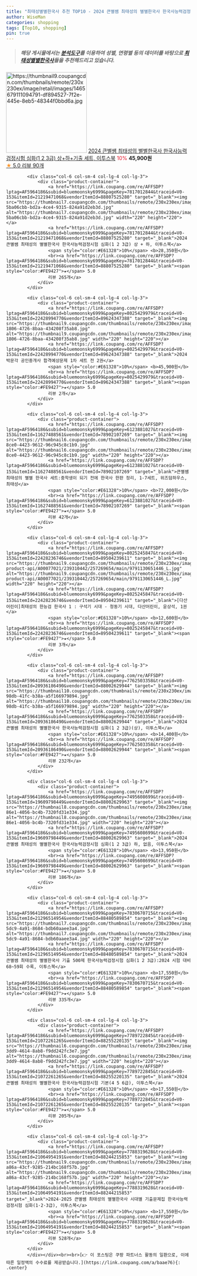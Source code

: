 ```yaml
---
title: "최태성별별한국사 추천 TOP10 - 2024 큰별쌤 최태성의 별별한국사 한국사능력검정시험 심화(1 2 3급) 상+하+기출 세트, 이투스북"
author: WiseMan
categories: shopping
tags: [Top10, shopping]
pin: true
---
```


> ##### 해당 게시물에서는 [**분석도구**](https://itemscout.io/)를 이용하여 **성별**, **연령별** 등의 데이터를 바탕으로 [**최태성별별한국사**](https://link.coupang.com/a/baae76)들을 추천해드리고 있습니다.
<div class="container"><div class="row">
            <div class="col-6 col-sm-4 col-lg-4 col-lg-3">
                <div class="product-container">
                    <a href="https://link.coupang.com/re/AFFSDP?lptag=AF5964186&subid=bluemoonsky6999&pageKey=8215285701&traceid=V0-153&itemId=23596003449&vendorItemId=90621855814" target="_blank"><img src="https://thumbnail9.coupangcdn.com/thumbnails/remote/230x230ex/image/retail/images/1465679111094791-df894527-7f2e-445e-8eb5-48344f0bbd6a.jpg" alt="https://thumbnail9.coupangcdn.com/thumbnails/remote/230x230ex/image/retail/images/1465679111094791-df894527-7f2e-445e-8eb5-48344f0bbd6a.jpg" width="220" height="220"></a>
                    <a href="https://link.coupang.com/re/AFFSDP?lptag=AF5964186&subid=bluemoonsky6999&pageKey=8215285701&traceid=V0-153&itemId=23596003449&vendorItemId=90621855814" target="_blank">2024 큰별쌤 최태성의 별별한국사 한국사능력검정시험 심화(1 2 3급) 상+하+기출 세트, 이투스북</a>
                    <span style="color:#E61328">10%</span> <b>45,900원</b>
                    <br><a href="https://link.coupang.com/re/AFFSDP?lptag=AF5964186&subid=bluemoonsky6999&pageKey=8215285701&traceid=V0-153&itemId=23596003449&vendorItemId=90621855814" target="_blank"><span style="color:#FE9427">★</span> 5.0
                    리뷰 90개</a>
                </div>
            </div>
            
            <div class="col-6 col-sm-4 col-lg-4 col-lg-3">
                <div class="product-container">
                    <a href="https://link.coupang.com/re/AFFSDP?lptag=AF5964186&subid=bluemoonsky6999&pageKey=7817012844&traceid=V0-153&itemId=21219471068&vendorItemId=88807525280" target="_blank"><img src="https://thumbnail7.coupangcdn.com/thumbnails/remote/230x230ex/image/retail/images/456824660238940-5ba06cbb-bd2a-4ce4-9315-824a91d2eb3d.jpg" alt="https://thumbnail7.coupangcdn.com/thumbnails/remote/230x230ex/image/retail/images/456824660238940-5ba06cbb-bd2a-4ce4-9315-824a91d2eb3d.jpg" width="220" height="220"></a>
                    <a href="https://link.coupang.com/re/AFFSDP?lptag=AF5964186&subid=bluemoonsky6999&pageKey=7817012844&traceid=V0-153&itemId=21219471068&vendorItemId=88807525280" target="_blank">2024 큰별쌤 최태성의 별별한국사 한국사능력검정시험 심화(1 2 3급) 상 + 하, 이투스북</a>
                    <span style="color:#E61328">10%</span> <b>28,350원</b>
                    <br><a href="https://link.coupang.com/re/AFFSDP?lptag=AF5964186&subid=bluemoonsky6999&pageKey=7817012844&traceid=V0-153&itemId=21219471068&vendorItemId=88807525280" target="_blank"><span style="color:#FE9427">★</span> 5.0
                    리뷰 265개</a>
                </div>
            </div>
            
            <div class="col-6 col-sm-4 col-lg-4 col-lg-3">
                <div class="product-container">
                    <a href="https://link.coupang.com/re/AFFSDP?lptag=AF5964186&subid=bluemoonsky6999&pageKey=8025429979&traceid=V0-153&itemId=22428994770&vendorItemId=89624347388" target="_blank"><img src="https://thumbnail9.coupangcdn.com/thumbnails/remote/230x230ex/image/retail/images/2024/04/23/11/4/96daaad9-1806-4726-8baa-434208f35ab8.jpg" alt="https://thumbnail9.coupangcdn.com/thumbnails/remote/230x230ex/image/retail/images/2024/04/23/11/4/96daaad9-1806-4726-8baa-434208f35ab8.jpg" width="220" height="220"></a>
                    <a href="https://link.coupang.com/re/AFFSDP?lptag=AF5964186&subid=bluemoonsky6999&pageKey=8025429979&traceid=V0-153&itemId=22428994770&vendorItemId=89624347388" target="_blank">2024 박문각 공인중개사 합격예상문제 1차 세트 전 2권</a>
                    <span style="color:#E61328">10%</span> <b>45,900원</b>
                    <br><a href="https://link.coupang.com/re/AFFSDP?lptag=AF5964186&subid=bluemoonsky6999&pageKey=8025429979&traceid=V0-153&itemId=22428994770&vendorItemId=89624347388" target="_blank"><span style="color:#FE9427">★</span> 5.0
                    리뷰 2개</a>
                </div>
            </div>
            
            <div class="col-6 col-sm-4 col-lg-4 col-lg-3">
                <div class="product-container">
                    <a href="https://link.coupang.com/re/AFFSDP?lptag=AF5964186&subid=bluemoonsky6999&pageKey=6123881027&traceid=V0-153&itemId=11627488561&vendorItemId=78902107269" target="_blank"><img src="https://thumbnail6.coupangcdn.com/thumbnails/remote/230x230ex/image/retail/images/2021/10/14/11/9/00b0b97d-8ce0-4423-9612-96c945c8c1b9.jpg" alt="https://thumbnail6.coupangcdn.com/thumbnails/remote/230x230ex/image/retail/images/2021/10/14/11/9/00b0b97d-8ce0-4423-9612-96c945c8c1b9.jpg" width="220" height="220"></a>
                    <a href="https://link.coupang.com/re/AFFSDP?lptag=AF5964186&subid=bluemoonsky6999&pageKey=6123881027&traceid=V0-153&itemId=11627488561&vendorItemId=78902107269" target="_blank">큰별쌤 최태성의 별별 한국사 세트:중학생이 되기 전에 한국사 한판 정리, 1-7세트, 위즈덤하우스, 최태성</a>
                    <span style="color:#E61328">10%</span> <b>72,000원</b>
                    <br><a href="https://link.coupang.com/re/AFFSDP?lptag=AF5964186&subid=bluemoonsky6999&pageKey=6123881027&traceid=V0-153&itemId=11627488561&vendorItemId=78902107269" target="_blank"><span style="color:#FE9427">★</span> 5.0
                    리뷰 42개</a>
                </div>
            </div>
            
            <div class="col-6 col-sm-4 col-lg-4 col-lg-3">
                <div class="product-container">
                    <a href="https://link.coupang.com/re/AFFSDP?lptag=AF5964186&subid=bluemoonsky6999&pageKey=8025245847&traceid=V0-153&itemId=22428236746&vendorItemId=89504239611" target="_blank"><img src="https://thumbnail9.coupangcdn.com/thumbnails/remote/230x230ex/image/retail-product-api/A00077021/239310442/257269654/main/9791130651446_L.jpg" alt="https://thumbnail9.coupangcdn.com/thumbnails/remote/230x230ex/image/retail-product-api/A00077021/239310442/257269654/main/9791130651446_L.jpg" width="220" height="220"></a>
                    <a href="https://link.coupang.com/re/AFFSDP?lptag=AF5964186&subid=bluemoonsky6999&pageKey=8025245847&traceid=V0-153&itemId=22428236746&vendorItemId=89504239611" target="_blank">[다산어린이]최태성의 한능검 한국사 1 : 구석기 시대 - 청동기 시대, 다산어린이, 윤상석, 1권</a>
                    <span style="color:#E61328">10%</span> <b>12,600원</b>
                    <br><a href="https://link.coupang.com/re/AFFSDP?lptag=AF5964186&subid=bluemoonsky6999&pageKey=8025245847&traceid=V0-153&itemId=22428236746&vendorItemId=89504239611" target="_blank"><span style="color:#FE9427">★</span> 5.0
                    리뷰 3개</a>
                </div>
            </div>
            
            <div class="col-6 col-sm-4 col-lg-4 col-lg-3">
                <div class="product-container">
                    <a href="https://link.coupang.com/re/AFFSDP?lptag=AF5964186&subid=bluemoonsky6999&pageKey=7762503358&traceid=V0-153&itemId=20936186490&vendorItemId=88002629944" target="_blank"><img src="https://thumbnail10.coupangcdn.com/thumbnails/remote/230x230ex/image/retail/images/2023/12/07/17/1/4be0651e-98db-41fc-b38a-a5f166979894.jpg" alt="https://thumbnail10.coupangcdn.com/thumbnails/remote/230x230ex/image/retail/images/2023/12/07/17/1/4be0651e-98db-41fc-b38a-a5f166979894.jpg" width="220" height="220"></a>
                    <a href="https://link.coupang.com/re/AFFSDP?lptag=AF5964186&subid=bluemoonsky6999&pageKey=7762503358&traceid=V0-153&itemId=20936186490&vendorItemId=88002629944" target="_blank">2024 큰별쌤 최태성의 별별한국사 한국사능력검정시험 심화(1 2 3급)(상), 이투스북</a>
                    <span style="color:#E61328">10%</span> <b>14,400원</b>
                    <br><a href="https://link.coupang.com/re/AFFSDP?lptag=AF5964186&subid=bluemoonsky6999&pageKey=7762503358&traceid=V0-153&itemId=20936186490&vendorItemId=88002629944" target="_blank"><span style="color:#FE9427">★</span> 5.0
                    리뷰 232개</a>
                </div>
            </div>
            
            <div class="col-6 col-sm-4 col-lg-4 col-lg-3">
                <div class="product-container">
                    <a href="https://link.coupang.com/re/AFFSDP?lptag=AF5964186&subid=bluemoonsky6999&pageKey=7495608699&traceid=V0-153&itemId=19609798449&vendorItemId=88002629963" target="_blank"><img src="https://thumbnail8.coupangcdn.com/thumbnails/remote/230x230ex/image/retail/images/2023/12/07/17/9/c2fb549d-86e1-4056-bc4b-7320fd31e334.jpg" alt="https://thumbnail8.coupangcdn.com/thumbnails/remote/230x230ex/image/retail/images/2023/12/07/17/9/c2fb549d-86e1-4056-bc4b-7320fd31e334.jpg" width="220" height="220"></a>
                    <a href="https://link.coupang.com/re/AFFSDP?lptag=AF5964186&subid=bluemoonsky6999&pageKey=7495608699&traceid=V0-153&itemId=19609798449&vendorItemId=88002629963" target="_blank">2024 큰별쌤 최태성의 별별한국사 한국사능력검정시험 심화(1 2 3급) 하, 없음, 이투스북</a>
                    <span style="color:#E61328">10%</span> <b>13,950원</b>
                    <br><a href="https://link.coupang.com/re/AFFSDP?lptag=AF5964186&subid=bluemoonsky6999&pageKey=7495608699&traceid=V0-153&itemId=19609798449&vendorItemId=88002629963" target="_blank"><span style="color:#FE9427">★</span> 5.0
                    리뷰 186개</a>
                </div>
            </div>
            
            <div class="col-6 col-sm-4 col-lg-4 col-lg-3">
                <div class="product-container">
                    <a href="https://link.coupang.com/re/AFFSDP?lptag=AF5964186&subid=bluemoonsky6999&pageKey=7830670715&traceid=V0-153&itemId=21296514954&vendorItemId=88480589854" target="_blank"><img src="https://thumbnail7.coupangcdn.com/thumbnails/remote/230x230ex/image/retail/images/2024/01/25/10/5/071381ec-5dc9-4a91-8684-bdb60aaee3a4.jpg" alt="https://thumbnail7.coupangcdn.com/thumbnails/remote/230x230ex/image/retail/images/2024/01/25/10/5/071381ec-5dc9-4a91-8684-bdb60aaee3a4.jpg" width="220" height="220"></a>
                    <a href="https://link.coupang.com/re/AFFSDP?lptag=AF5964186&subid=bluemoonsky6999&pageKey=7830670715&traceid=V0-153&itemId=21296514954&vendorItemId=88480589854" target="_blank">2024 큰별쌤 최태성의 별별한국사 기출 500제 한국사능력검정시험 심화(1 2 3급):2024 시험 대비 68~59회 수록, 이투스북</a>
                    <span style="color:#E61328">10%</span> <b>17,550원</b>
                    <br><a href="https://link.coupang.com/re/AFFSDP?lptag=AF5964186&subid=bluemoonsky6999&pageKey=7830670715&traceid=V0-153&itemId=21296514954&vendorItemId=88480589854" target="_blank"><span style="color:#FE9427">★</span> 5.0
                    리뷰 335개</a>
                </div>
            </div>
            
            <div class="col-6 col-sm-4 col-lg-4 col-lg-3">
                <div class="product-container">
                    <a href="https://link.coupang.com/re/AFFSDP?lptag=AF5964186&subid=bluemoonsky6999&pageKey=7789722845&traceid=V0-153&itemId=21072261265&vendorItemId=88255220135" target="_blank"><img src="https://thumbnail6.coupangcdn.com/thumbnails/remote/230x230ex/image/retail/images/2024/01/03/17/7/48505a7c-3dd9-4614-8ab8-f9dd242fc3e7.jpg" alt="https://thumbnail6.coupangcdn.com/thumbnails/remote/230x230ex/image/retail/images/2024/01/03/17/7/48505a7c-3dd9-4614-8ab8-f9dd242fc3e7.jpg" width="220" height="220"></a>
                    <a href="https://link.coupang.com/re/AFFSDP?lptag=AF5964186&subid=bluemoonsky6999&pageKey=7789722845&traceid=V0-153&itemId=21072261265&vendorItemId=88255220135" target="_blank">2024 큰별쌤 최태성의 별별한국사 한국사능력검정시험 기본(4 5 6급), 이투스북</a>
                    <span style="color:#E61328">10%</span> <b>17,550원</b>
                    <br><a href="https://link.coupang.com/re/AFFSDP?lptag=AF5964186&subid=bluemoonsky6999&pageKey=7789722845&traceid=V0-153&itemId=21072261265&vendorItemId=88255220135" target="_blank"><span style="color:#FE9427">★</span> 5.0
                    리뷰 205개</a>
                </div>
            </div>
            
            <div class="col-6 col-sm-4 col-lg-4 col-lg-3">
                <div class="product-container">
                    <a href="https://link.coupang.com/re/AFFSDP?lptag=AF5964186&subid=bluemoonsky6999&pageKey=7788319628&traceid=V0-153&itemId=21064954191&vendorItemId=88244215853" target="_blank"><img src="https://thumbnail9.coupangcdn.com/thumbnails/remote/230x230ex/image/retail/images/2024/01/02/18/9/84a3b79b-a86a-43cf-9285-214bc168f57b.jpg" alt="https://thumbnail9.coupangcdn.com/thumbnails/remote/230x230ex/image/retail/images/2024/01/02/18/9/84a3b79b-a86a-43cf-9285-214bc168f57b.jpg" width="220" height="220"></a>
                    <a href="https://link.coupang.com/re/AFFSDP?lptag=AF5964186&subid=bluemoonsky6999&pageKey=7788319628&traceid=V0-153&itemId=21064954191&vendorItemId=88244215853" target="_blank">2024·2025 큰별쌤 최태성의 별별한국사 시대별 기출문제집 한국사능력검정시험 심화(1·2·3급), 이투스북</a>
                    <span style="color:#E61328">10%</span> <b>17,550원</b>
                    <br><a href="https://link.coupang.com/re/AFFSDP?lptag=AF5964186&subid=bluemoonsky6999&pageKey=7788319628&traceid=V0-153&itemId=21064954191&vendorItemId=88244215853" target="_blank"><span style="color:#FE9427">★</span> 5.0
                    리뷰 528개</a>
                </div>
            </div>
            </div></div><br><br>[👉 이 포스팅은 쿠팡 파트너스 활동의 일환으로, 이에 따른 일정액의 수수료를 제공받습니다.](https://link.coupang.com/a/baae76){: .center}